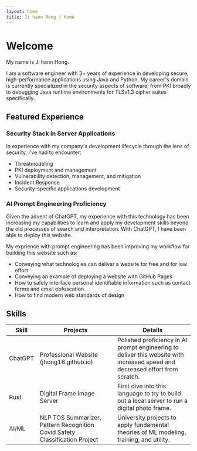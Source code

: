 ```yaml
---
layout: home
title: Ji hann Hong | Home
---
```


# Welcome

My name is Ji hann Hong.

I am a software engineer with 3+ years of experience in developing secure, high-performance applications using Java and Python. My career's domain is currently specialized in the security aspects of software, from PKI broadly to debugging Java runtime environments for TLSv1.3 cipher suites specifically.

## Featured Experience

### Security Stack in Server Applications

In experience with my company's development lifecycle through the lens of security, I've had to encounter:

- Threatmodeling
- PKI deployment and management
- Vulnerability detection, management, and mitigation
- Incident Response
- Security-specific applications development

### AI Prompt Engineering Proficiency

Given the advent of ChatGPT, my experience with this technology has been increasing my capabilities to learn and apply my development skills beyond the old processes of search and interpretation. With ChatGPT, I have been able to deploy this website.

My exprience with prompt engineering has been improving my workflow for building this website such as:

- Conveying what technologies can deliver a website for free and for low effort
- Conveying an example of deploying a website with GitHub Pages
- How to safely interface personal identifiable information such as contact forms and email obfuscation
- How to find modern web standards of design


## Skills

| Skill | Projects | Details |
| --- | --- | --- |
| ChatGPT | Professional Website (jhong16.github.io) | Polished proficiency in AI prompt engineering to deliver this website with increased speed and decreased effort from scratch.
| Rust | Digital Frame Image Server | First dive into this language to try to build out a local server to run a digital photo frame. |
| AI/ML | NLP TOS Summarizer, Pattern Recognition Covid Safety Classification Project  | University projects to apply fundamental theories of ML modeling, training, and utility. |


